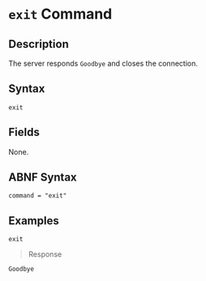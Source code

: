 # `exit` Command

## Description

The server responds `Goodbye` and closes the connection.

## Syntax

```ls
exit
```

## Fields

None.

## ABNF Syntax

```
command = "exit"
```

## Examples

```
exit
```

> Response

```
Goodbye
```
